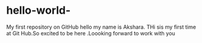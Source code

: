 # hello-world-
My first repository on GitHub
hello my name is Akshara. THi sis my first time at Git Hub.So excited to be here .Loooking forward to work with you
